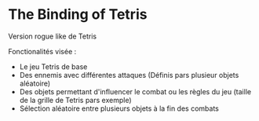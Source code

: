 # The Binding of Tetris

Version rogue like de Tetris

Fonctionalités visée :
- Le jeu Tetris de base
- Des ennemis avec différentes attaques (Définis pars plusieur objets aléatoire)
- Des objets permettant d'influencer le combat ou les règles du jeu (taille de la grille de Tetris pars exemple)
- Sélection aléatoire entre plusieurs objets à la fin des combats
